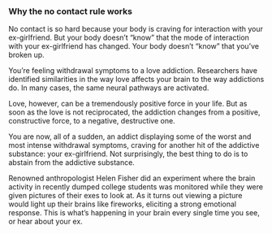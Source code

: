 ### Why the no contact rule works

No contact is so hard because your body is craving for interaction with your ex-girlfriend. But your body doesn’t “know” that the mode of interaction with your ex-girlfriend has changed. Your body doesn’t “know” that you’ve broken up.

You’re feeling withdrawal symptoms to a love addiction. Researchers have identified similarities in the way love affects your brain to the way addictions do. In many cases, the same neural pathways are activated.

Love, however, can be a tremendously positive force in your life. But as soon as the love is not reciprocated, the addiction changes from a positive, constructive force, to a negative, destructive one. 

You are now, all of a sudden, an addict displaying some of the worst and most intense withdrawal symptoms, craving for another hit of the addictive substance: your ex-girlfriend. Not surprisingly, the best thing to do is to abstain from the addictive substance.

Renowned anthropologist Helen Fisher did an experiment where the brain activity in recently dumped college students was monitored while they were given pictures of their exes to look at. As it turns out viewing a picture would light up their brains like fireworks, eliciting a strong emotional response. This is what’s happening in your brain every single time you see, or hear about your ex.